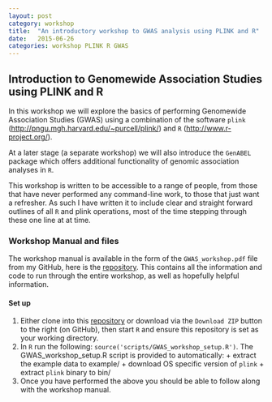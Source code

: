 ```yaml
---
layout: post
category: workshop
title:  "An introductory workshop to GWAS analysis using PLINK and R"
date:   2015-06-26
categories: workshop PLINK R GWAS
---
```


## Introduction to Genomewide Association Studies using PLINK and R

In this workshop we will explore the basics of performing Genomewide Association Studies (GWAS) using a combination of the software `plink` (http://pngu.mgh.harvard.edu/~purcell/plink/) and `R` (http://www.r-project.org/).

At a later stage (a separate workshop) we will also introduce the `GenABEL` package which offers additional functionality of genomic association analyses in `R`.

This workshop is written to be accessible to a range of people, from those that have never performed any command-line work, to those that just want a refresher. As such I have written it to include clear and straight forward outlines of all `R` and plink operations, most of the time stepping through these one line at at time.

### Workshop Manual and files

The workshop manual is available in the form of the `GWAS_workshop.pdf` file from my GitHub, here is the [repository](https://github.com/sirselim/Intro_to_GWAS). This contains all the information and code to run through the entire workshop, as well as hopefully helpful information.

#### Set up

  1. Either clone into this [repository](https://github.com/sirselim/Intro_to_GWAS) or download via the `Download ZIP` button to the right (on GitHub), then start `R` and ensure this repository is set as your working directory.
  2. In `R` run the following: `source('scripts/GWAS_workshop_setup.R')`. The GWAS_workshop_setup.R script is provided to automatically:
    + extract the example data to example/
    + download OS specific version of `plink` 
    + extract `plink` binary to bin/
  3. Once you have performed the above you should be able to follow along with the workshop manual.
